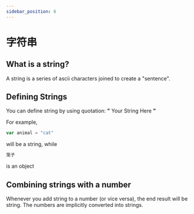 ```yaml
---
sidebar_position: 6
---
```


# 字符串

## What is a string?
A string is a series of ascii characters joined to create a "sentence".


## Defining Strings

You can define string by using quotation: **"** Your String Here **"**

For example,

```jsx
var animal = "cat"
```
will be a string, while

```jsx
笼子
```
is an object


## Combining strings with a number

Whenever you add string to a number (or vice versa), the end result will be string. The numbers are implicitly converted into strings. 
